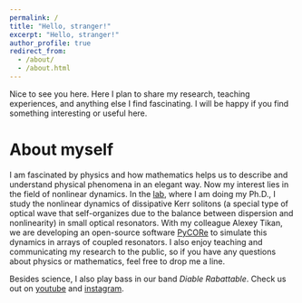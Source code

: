 ```yaml
---
permalink: /
title: "Hello, stranger!"
excerpt: "Hello, stranger!"
author_profile: true
redirect_from: 
  - /about/
  - /about.html
---
```


Nice to see you here. Here I plan to share my research, teaching experiences, and anything else I find fascinating. I will be happy if you find something interesting or useful here.  

# About myself
I am fascinated by physics and how mathematics helps us to describe and understand physical phenomena in an elegant way. Now my interest lies in the field of nonlinear dynamics. In the [lab](https://www.epfl.ch/labs/k-lab/), where I am doing my Ph.D., I study the nonlinear dynamics of dissipative Kerr solitons (a special type of optical wave that self-organizes due to the balance between dispersion and nonlinearity) in small optical resonators. With my colleague Alexey Tikan, we are developing an open-source software [PyCORe](https://github.com/ElKosto/PyCORe) to simulate this dynamics in arrays of coupled resonators. I also enjoy teaching and communicating my research to the public, so if you have any questions about physics or mathematics, feel free to drop me a line.


Besides science, I also play bass in our band *Diable Rabattable*. Check us out on [youtube](https://www.youtube.com/channel/UCP-yRxC9Ahc-A2kceefwP0Q) and [instagram](https://www.instagram.com/diablerabattable/).


